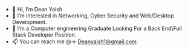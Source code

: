 - 👋 Hi, I’m Dean Yaish
- 👀 I’m interested in Networking, Cyber Security and Web/Desktop Development.
- 🌱 I’m a Computer engineering Graduate Looking For a Back End\Full Stack Developer Position.
- 📫 You can reach me @-> Deanyaish1@gmail.com

<!---
DeanYaish/DeanYaish is a ✨ special ✨ repository because its `README.md` (this file) appears on your GitHub profile.
You can click the Preview link to take a look at your changes.
--->
